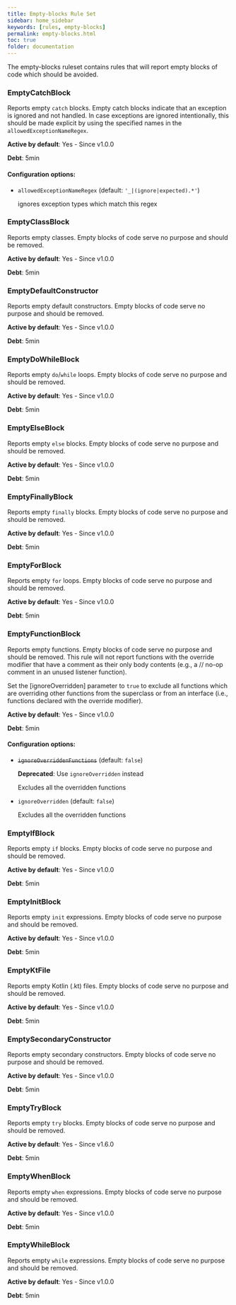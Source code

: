 ```yaml
---
title: Empty-blocks Rule Set
sidebar: home_sidebar
keywords: [rules, empty-blocks]
permalink: empty-blocks.html
toc: true
folder: documentation
---
```

The empty-blocks ruleset contains rules that will report empty blocks of code
which should be avoided.

### EmptyCatchBlock

Reports empty `catch` blocks. Empty catch blocks indicate that an exception is ignored and not handled.
In case exceptions are ignored intentionally, this should be made explicit
by using the specified names in the `allowedExceptionNameRegex`.

**Active by default**: Yes - Since v1.0.0

**Debt**: 5min

#### Configuration options:

* ``allowedExceptionNameRegex`` (default: ``'_|(ignore|expected).*'``)

  ignores exception types which match this regex

### EmptyClassBlock

Reports empty classes. Empty blocks of code serve no purpose and should be removed.

**Active by default**: Yes - Since v1.0.0

**Debt**: 5min

### EmptyDefaultConstructor

Reports empty default constructors. Empty blocks of code serve no purpose and should be removed.

**Active by default**: Yes - Since v1.0.0

**Debt**: 5min

### EmptyDoWhileBlock

Reports empty `do`/`while` loops. Empty blocks of code serve no purpose and should be removed.

**Active by default**: Yes - Since v1.0.0

**Debt**: 5min

### EmptyElseBlock

Reports empty `else` blocks. Empty blocks of code serve no purpose and should be removed.

**Active by default**: Yes - Since v1.0.0

**Debt**: 5min

### EmptyFinallyBlock

Reports empty `finally` blocks. Empty blocks of code serve no purpose and should be removed.

**Active by default**: Yes - Since v1.0.0

**Debt**: 5min

### EmptyForBlock

Reports empty `for` loops. Empty blocks of code serve no purpose and should be removed.

**Active by default**: Yes - Since v1.0.0

**Debt**: 5min

### EmptyFunctionBlock

Reports empty functions. Empty blocks of code serve no purpose and should be removed.
This rule will not report functions with the override modifier that have a comment as their only body contents
(e.g., a // no-op comment in an unused listener function).

Set the [ignoreOverridden] parameter to `true` to exclude all functions which are overriding other
functions from the superclass or from an interface (i.e., functions declared with the override modifier).

**Active by default**: Yes - Since v1.0.0

**Debt**: 5min

#### Configuration options:

* ~~``ignoreOverriddenFunctions``~~ (default: ``false``)

  **Deprecated**: Use `ignoreOverridden` instead

  Excludes all the overridden functions

* ``ignoreOverridden`` (default: ``false``)

  Excludes all the overridden functions

### EmptyIfBlock

Reports empty `if` blocks. Empty blocks of code serve no purpose and should be removed.

**Active by default**: Yes - Since v1.0.0

**Debt**: 5min

### EmptyInitBlock

Reports empty `init` expressions. Empty blocks of code serve no purpose and should be removed.

**Active by default**: Yes - Since v1.0.0

**Debt**: 5min

### EmptyKtFile

Reports empty Kotlin (.kt) files. Empty blocks of code serve no purpose and should be removed.

**Active by default**: Yes - Since v1.0.0

**Debt**: 5min

### EmptySecondaryConstructor

Reports empty secondary constructors. Empty blocks of code serve no purpose and should be removed.

**Active by default**: Yes - Since v1.0.0

**Debt**: 5min

### EmptyTryBlock

Reports empty `try` blocks. Empty blocks of code serve no purpose and should be removed.

**Active by default**: Yes - Since v1.6.0

**Debt**: 5min

### EmptyWhenBlock

Reports empty `when` expressions. Empty blocks of code serve no purpose and should be removed.

**Active by default**: Yes - Since v1.0.0

**Debt**: 5min

### EmptyWhileBlock

Reports empty `while` expressions. Empty blocks of code serve no purpose and should be removed.

**Active by default**: Yes - Since v1.0.0

**Debt**: 5min
